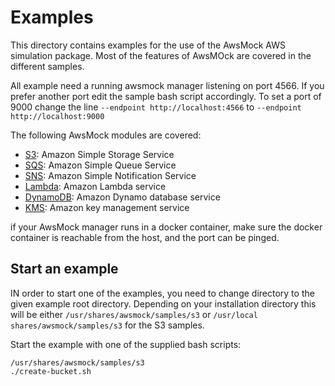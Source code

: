 # Examples

This directory contains examples for the use of the AwsMock AWS simulation package. Most of the features of AwsMOck are
covered in the different samples.

All example need a running awsmock manager listening on port 4566. If you prefer
another port edit the sample bash script accordingly. To set a port of 9000 change the line
```--endpoint http://localhost:4566``` to ```--endpoint http://localhost:9000```

The following AwsMock modules are covered:

- [S3](./s3/README.md): Amazon Simple Storage Service
- [SQS](./sqs/README.md): Amazon Simple Queue Service
- [SNS](./sns/README.md): Amazon Simple Notification Service
- [Lambda](./lambda/README.md): Amazon Lambda service
- [DynamoDB](./dynamodb/README.md): Amazon Dynamo database service
- [KMS](./kms/README.md): Amazon key management service

if your AwsMock manager runs in a docker container, make sure the docker container is reachable from the host, and the
port can be pinged.

## Start an example

IN order to start one of the examples, you need to change directory to the given example root directory. Depending on
your installation directory this will be either ```/usr/shares/awsmock/samples/s3```
or ```/usr/local shares/awsmock/samples/s3```
for the S3 samples.

Start the example with one of the supplied bash scripts:

```
/usr/shares/awsmock/samples/s3
./create-bucket.sh
``` 